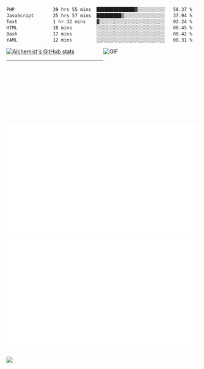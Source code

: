 <!--START_SECTION:waka-->

```text
PHP              39 hrs 55 mins  ██████████████▓░░░░░░░░░░   58.37 %
JavaScript       25 hrs 57 mins  █████████▒░░░░░░░░░░░░░░░   37.94 %
Text             1 hr 32 mins    ▓░░░░░░░░░░░░░░░░░░░░░░░░   02.24 %
HTML             18 mins         ░░░░░░░░░░░░░░░░░░░░░░░░░   00.45 %
Bash             17 mins         ░░░░░░░░░░░░░░░░░░░░░░░░░   00.42 %
YAML             12 mins         ░░░░░░░░░░░░░░░░░░░░░░░░░   00.31 %
```

<!--END_SECTION:waka-->

[![Alchemist's GitHub stats](https://github-readme-stats.vercel.app/api?username=DrMaxis&show_icons=true&theme=outrun&count_private=true)](#)
<img align="right" alt="GIF" src="https://user-images.githubusercontent.com/5355808/139111924-210cc6fa-9fb1-4dac-929d-6324a5836a92.gif" width="250" height="200" />
<hr />

![](https://raw.githubusercontent.com/DrMaxis/github-stats-transparent/output/generated/overview.svg)
![](https://raw.githubusercontent.com/DrMaxis/github-stats-transparent/output/generated/languages.svg)

 
<a href="https://count.getloli.com/"><img src="https://count.getloli.com/get/@:maxis-the-alchemist?theme=rule34"></a>
<!-- https://count.getloli.com/get/@alchemist?theme=rule34 -->
<br>

